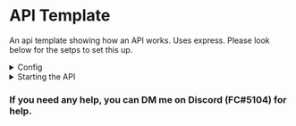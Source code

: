# API Template

An api template showing how an API works. Uses express.
Please look below for the setps to set this up.

<details>
<summary>Config</summary>
1) Go to config.js
2) Edit the `port` with the port you want to run the API on.
</details>

<details>
<summary>Starting the API</summary>
1) After you're done with editing the config, save the file and run `npm i` in your terminal.
2) This'll install all the packages the API uses.
3) Start the API with `node index.js`. If you're locally hosting the API, go to localhost:your_port_here
</details>

### If you need any help, you can DM me on Discord (FC#5104) for help.